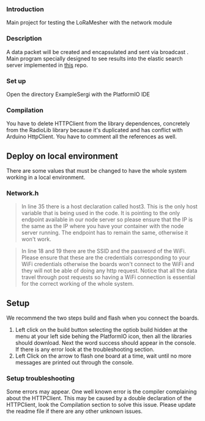 ### Introduction
Main project for testing the LoRaMesher with the network module

### Description
A data packet will be created and encapsulated and sent via broadcast . Main program specially designed to see results into the elastic search server implemented in [this](https://github.com/pellax/micowlocalyzer/blob/cronversion/README.md) repo.
### Set up
Open the directory ExampleSergi with the PlatformIO IDE
### Compilation
You have to delete HTTPClient from the library dependences, concretely from the RadioLib library because it's duplicated and has conflict with Arduino HttpClient. You have to comment all the references as well. 
## Deploy on local environment
There are some values that must be changed to have the whole system working in a local environment.
### Network.h

> In line 35 there is a host declaration called host3. This is the only host variable that is being used in the code. It is pointing to the only endpoint available in our node server so please ensure that the IP is the same as the IP where you have your container with the node server running. The endpoint has to remain the same, otherwise it won't work.

> In line 18 and 19 there are the SSID and the password of the WiFi. Please ensure that these are the credentials corresponding to your WiFi credentials otherwise the boards won't connect to the WiFi and they will not be able of doing any http request. Notice that all the data travel through post requests so having a WiFi connection is essential for the correct working of the whole system.

## Setup
We recommend the two steps build and flash when you connect the boards.
1. Left click on the build button selecting the optiob build hidden at the menu at your left side behing the PlatformIO icon, then all the libraries should download. Next the word success should appear in the console. If there is any error look at the troubleshooting section.
2. Left Click on the arrow to flash one board at a time, wait until no more messages are printed out through the console.
### Setup troubleshooting
Some errors may appear. One well known error is the compiler complaining about the HTTPClient. This may be caused by a double declaration of the HTTPClient, look the Compilation section to solve this issue. Please update the readme file if there are any other unknown issues.




